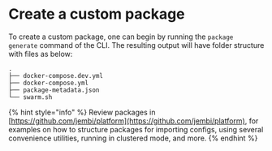 # Create a custom package

To create a custom package, one can begin by running the `package generate` command of the CLI. The resulting output will have folder structure with files as below:

```
.
├── docker-compose.dev.yml
├── docker-compose.yml
├── package-metadata.json
└── swarm.sh
```

{% hint style="info" %}
Review packages in [https://github.com/jembi/platform](https://github.com/jembi/platform), for examples on how to structure packages for importing configs, using several convenience utilities, running in clustered mode, and more.
{% endhint %}

